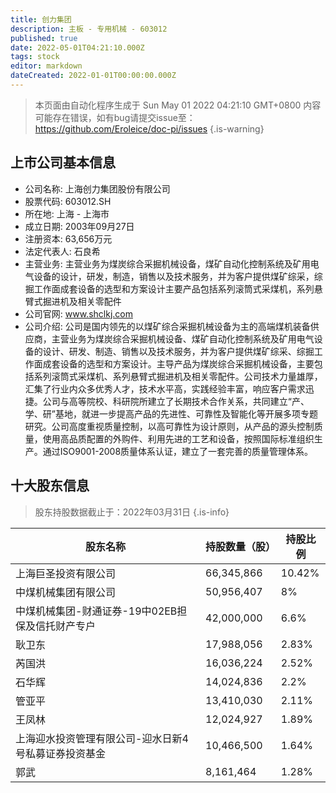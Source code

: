 ```yaml
---
title: 创力集团
description: 主板 - 专用机械 - 603012
published: true
date: 2022-05-01T04:21:10.000Z
tags: stock
editor: markdown
dateCreated: 2022-01-01T00:00:00.000Z
---
```


> 本页面由自动化程序生成于 Sun May 01 2022 04:21:10 GMT+0800
> 内容可能存在错误，如有bug请提交issue至：https://github.com/Eroleice/doc-pi/issues
{.is-warning}

## 上市公司基本信息
- 公司名称: 上海创力集团股份有限公司
- 股票代码: 603012.SH
- 所在地: 上海 - 上海市
- 成立日期: 2003年09月27日
- 注册资本: 63,656万元
- 法定代表人: 石良希
- 主营业务: 主营业务为煤炭综合采掘机械设备，煤矿自动化控制系统及矿用电气设备的设计，研发，制造，销售以及技术服务，并为客户提供煤矿综采，综掘工作面成套设备的选型和方案设计主要产品包括系列滚筒式采煤机，系列悬臂式掘进机及相关零配件
- 公司官网: www.shclkj.com
- 公司介绍: 公司是国内领先的以煤矿综合采掘机械设备为主的高端煤机装备供应商，主营业务为煤炭综合采掘机械设备、煤矿自动化控制系统及矿用电气设备的设计、研发、制造、销售以及技术服务，并为客户提供煤矿综采、综掘工作面成套设备的选型和方案设计。主导产品为煤炭综合采掘机械设备，主要包括系列滚筒式采煤机、系列悬臂式掘进机及相关零配件。公司技术力量雄厚，汇集了行业内众多优秀人才，技术水平高，实践经验丰富，响应客户需求迅捷。公司与高等院校、科研院所建立了长期技术合作关系，共同建立“产、学、研”基地，就进一步提高产品的先进性、可靠性及智能化等开展多项专题研究。公司高度重视质量控制，以高可靠性为设计原则，从产品的源头控制质量，使用高品质配置的外购件、利用先进的工艺和设备，按照国际标准组织生产。通过ISO9001-2008质量体系认证，建立了一套完善的质量管理体系。


## 十大股东信息
> 股东持股数据截止于：2022年03月31日
{.is-info}

| 股东名称 | 持股数量（股） | 持股比例 |
| --- | --- | --- |
| 上海巨圣投资有限公司 | 66,345,866 | 10.42% |
| 中煤机械集团有限公司 | 50,956,407 | 8% |
| 中煤机械集团-财通证券-19中02EB担保及信托财产专户 | 42,000,000 | 6.6% |
| 耿卫东 | 17,988,056 | 2.83% |
| 芮国洪 | 16,036,224 | 2.52% |
| 石华辉 | 14,024,836 | 2.2% |
| 管亚平 | 13,410,030 | 2.11% |
| 王凤林 | 12,024,927 | 1.89% |
| 上海迎水投资管理有限公司-迎水日新4号私募证券投资基金 | 10,466,500 | 1.64% |
| 郭武 | 8,161,464 | 1.28% |




